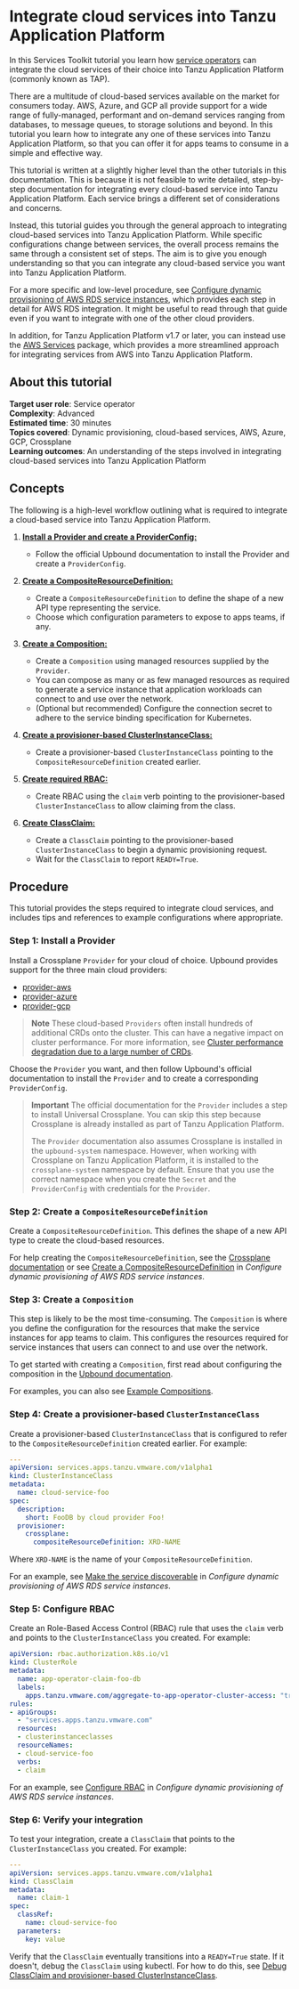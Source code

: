 # Integrate cloud services into Tanzu Application Platform

In this Services Toolkit tutorial you learn how [service operators](../reference/terminology-and-user-roles.hbs.md#so)
can integrate the cloud services of their choice into Tanzu Application Platform (commonly known as TAP).

There are a multitude of cloud-based services available on the market for consumers today.
AWS, Azure, and GCP all provide support for a wide range of fully-managed, performant and
on-demand services ranging from databases, to message queues, to storage solutions and beyond.
In this tutorial you learn how to integrate any one of these services into Tanzu Application Platform,
so that you can offer it for apps teams to consume in a simple and effective way.

This tutorial is written at a slightly higher level than the other tutorials in this documentation.
This is because it is not feasible to write detailed, step-by-step documentation for integrating
every cloud-based service into Tanzu Application Platform.
Each service brings a different set of considerations and concerns.

Instead, this tutorial guides you through the general approach to integrating cloud-based services into
Tanzu Application Platform.
While specific configurations change between services, the overall process remains the same through a
consistent set of steps.
The aim is to give you enough understanding so that you can integrate any cloud-based service
you want into Tanzu Application Platform.

For a more specific and low-level procedure, see
[Configure dynamic provisioning of AWS RDS service instances](../how-to-guides/dynamic-provisioning-rds.hbs.md),
which provides each step in detail for AWS RDS integration.
It might be useful to read through that guide even if you want to integrate with one of the other
cloud providers.

In addition, for Tanzu Application Platform v1.7 or later, you can instead use the
[AWS Services](../../aws-services/about.hbs.md) package, which provides a more streamlined approach
for integrating services from AWS into Tanzu Application Platform.

## <a id="about"></a> About this tutorial

**Target user role**:       Service operator<br />
**Complexity**:             Advanced<br />
**Estimated time**:         30 minutes<br />
**Topics covered**:         Dynamic provisioning, cloud-based services, AWS, Azure, GCP, Crossplane<br />
**Learning outcomes**:      An understanding of the steps involved in integrating cloud-based services
into Tanzu Application Platform<br />

## <a id="concepts"></a> Concepts

The following is a high-level workflow outlining what is required to integrate a cloud-based service
into Tanzu Application Platform.

1. [**Install a Provider and create a ProviderConfig:**](#install-provider)

    - Follow the official Upbound documentation to install the Provider and create a `ProviderConfig`.

1. [**Create a CompositeResourceDefinition:**](#create-xrd)

    - Create a `CompositeResourceDefinition` to define the shape of a new API type representing the service.
    - Choose which configuration parameters to expose to apps teams, if any.

1. [**Create a Composition:**](#create-composition)

    - Create a `Composition` using managed resources supplied by the `Provider`.
    - You can compose as many or as few managed resources as required to generate a service instance
      that application workloads can connect to and use over the network.
    - (Optional but recommended) Configure the connection secret to adhere to the service binding
      specification for Kubernetes.

1. [**Create a provisioner-based ClusterInstanceClass:**](#clusterinstanceclass)

    - Create a provisioner-based `ClusterInstanceClass` pointing to the `CompositeResourceDefinition`
      created earlier.

1. [**Create required RBAC:**](#configure-rbac)

    - Create RBAC using the `claim` verb pointing to the provisioner-based `ClusterInstanceClass` to
      allow claiming from the class.

1. [**Create ClassClaim:**](#verify)

    - Create a `ClassClaim` pointing to the provisioner-based `ClusterInstanceClass` to begin a dynamic
      provisioning request.
    - Wait for the `ClassClaim` to report `READY=True`.

## <a id="procedure"></a> Procedure

This tutorial provides the steps required to integrate cloud services, and includes tips and references
to example configurations where appropriate.

### <a id="install-provider"></a> Step 1: Install a Provider

Install a Crossplane `Provider` for your cloud of choice. Upbound provides support for the
three main cloud providers:

- [provider-aws](https://marketplace.upbound.io/providers/upbound/provider-aws/latest)
- [provider-azure](https://marketplace.upbound.io/providers/upbound/provider-azure/latest)
- [provider-gcp](https://marketplace.upbound.io/providers/upbound/provider-gcp/latest)

> **Note** These cloud-based `Providers` often install hundreds of additional CRDs onto the cluster.
> This can have a negative impact on cluster performance.
> For more information, see [Cluster performance degradation due to a large number of CRDs](../../crossplane/reference/known-limitations.hbs.md#too-many-crds).

Choose the `Provider` you want, and then follow Upbound's official documentation to install the
`Provider` and to create a corresponding `ProviderConfig`.

> **Important** The official documentation for the `Provider` includes a step to install Universal Crossplane.
> You can skip this step because Crossplane is already installed as part of Tanzu Application Platform.
>
> The `Provider` documentation also assumes Crossplane is installed in the `upbound-system` namespace.
> However, when working with Crossplane on Tanzu Application Platform, it is installed to the
> `crossplane-system` namespace by default.
> Ensure that you use the correct namespace when you create the `Secret` and the `ProviderConfig`
> with credentials for the `Provider`.

### <a id="create-xrd"></a> Step 2: Create a `CompositeResourceDefinition`

Create a `CompositeResourceDefinition`. This defines the shape of a new API type to create the
cloud-based resources.

For help creating the `CompositeResourceDefinition`, see the [Crossplane documentation](https://docs.crossplane.io/latest/concepts/composition/#defining-composite-resources)
or see [Create a CompositeResourceDefinition](../how-to-guides/dynamic-provisioning-rds.hbs.md#compositeresourcedef)
in _Configure dynamic provisioning of AWS RDS service instances_.

### <a id="create-composition"></a> Step 3: Create a `Composition`

This step is likely to be the most time-consuming. The `Composition` is where you define the configuration
for the resources that make the service instances for app teams to claim.
This configures the resources required for service instances that users can connect to and use over
the network.

To get started with creating a `Composition`, first read about configuring the composition in the
[Upbound documentation](https://docs.crossplane.io/v1.11/concepts/composition/#configuring-composition).

For examples, you can also see [Example Compositions](../reference/example-compositions.hbs.md).

### <a id="clusterinstanceclass"></a> Step 4: Create a provisioner-based `ClusterInstanceClass`

Create a provisioner-based `ClusterInstanceClass` that is configured to refer to the
`CompositeResourceDefinition` created earlier. For example:

```yaml
---
apiVersion: services.apps.tanzu.vmware.com/v1alpha1
kind: ClusterInstanceClass
metadata:
  name: cloud-service-foo
spec:
  description:
    short: FooDB by cloud provider Foo!
  provisioner:
    crossplane:
      compositeResourceDefinition: XRD-NAME
```

Where `XRD-NAME` is the name of your `CompositeResourceDefinition`.

For an example, see [Make the service discoverable](../how-to-guides/dynamic-provisioning-rds.hbs.md#make-discoverable)
in _Configure dynamic provisioning of AWS RDS service instances_.

### <a id="configure-rbac"></a> Step 5: Configure RBAC

Create an Role-Based Access Control (RBAC) rule that uses the `claim` verb and points to the
`ClusterInstanceClass` you created. For example:

```yaml
apiVersion: rbac.authorization.k8s.io/v1
kind: ClusterRole
metadata:
  name: app-operator-claim-foo-db
  labels:
    apps.tanzu.vmware.com/aggregate-to-app-operator-cluster-access: "true"
rules:
- apiGroups:
  - "services.apps.tanzu.vmware.com"
  resources:
  - clusterinstanceclasses
  resourceNames:
  - cloud-service-foo
  verbs:
  - claim
```

For an example, see [Configure RBAC](../how-to-guides/dynamic-provisioning-rds.hbs.md#configure-rbac)
in _Configure dynamic provisioning of AWS RDS service instances_.

### <a id="verify"></a> Step 6: Verify your integration

To test your integration, create a `ClassClaim` that points to the `ClusterInstanceClass` you created.
For example:

```yaml
---
apiVersion: services.apps.tanzu.vmware.com/v1alpha1
kind: ClassClaim
metadata:
  name: claim-1
spec:
  classRef:
    name: cloud-service-foo
  parameters:
    key: value
```

Verify that the `ClassClaim` eventually transitions into a `READY=True` state.
If it doesn't, debug the `ClassClaim` using kubectl.
For how to do this, see [Debug ClassClaim and provisioner-based ClusterInstanceClass](../how-to-guides/troubleshooting.hbs.md#debug-dynamic-provisioning).
